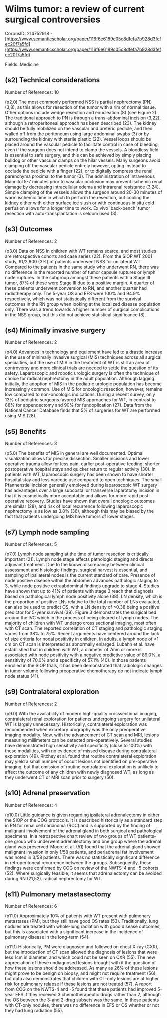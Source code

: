 # Wilms tumor: a review of current surgical controversies

CorpusID: 214752918 - [https://www.semanticscholar.org/paper/116f6e6189c05c8dfefa7b928d3fefec20f7a5fd](https://www.semanticscholar.org/paper/116f6e6189c05c8dfefa7b928d3fefec20f7a5fd)

Fields: Medicine

## (s2) Technical considerations
Number of References: 10

(p2.0) The most commonly performed NSS is partial nephrectomy (PN) (3,8), as this allows for resection of the tumor with a rim of normal tissue. Other options include wedge resection and enucleation (8) (see Figure 2). The traditional approach to PN is through a trans-abdominal incision (3,22), although a retroperitoneal approach has been described (23). The kidney should be fully mobilized on the vascular and ureteric pedicle, and then walled off from the peritoneum using large abdominal swabs (3) or by surrounding the kidney with sterile plastic (22). Vessel loops should be placed around the vascular pedicle to facilitate control in case of bleeding, even if the surgeon does not intend to clamp the vessels. A bloodless field is essential to safe surgery, and this can be achieved by simply placing bulldog or other vascular clamps on the hilar vessels. Many surgeons avoid clamping off the vascular pedicle entirely however, opting instead to occlude the pedicle with a finger (22), or to digitally compress the renal parenchyma proximal to the tumor (3). The administration of intravenous Mannitol 5-7 minutes prior to vascular occlusion may prevent ischemic renal damage by decreasing intracellular edema and intrarenal resistance (3,24). Simple clamping of the vessels allows the surgeon around 20-30 minutes of warm ischemic time in which to perform the resection, but cooling the kidney either with either surface ice slush or with continuous in situ cold perfusion allows for a longer time to work. Ex vivo 'back-bench' tumor resection with auto-transplantation is seldom used (3).
## (s3) Outcomes
Number of References: 2

(p3.0) Data on NSS in children with WT remains scarce, and most studies are retrospective cohorts and case series (22). From the SIOP WT 2001 study, 91/2,800 (3%) of patients underwent NSS for unilateral WT. Compared to the patients in the same study who underwent RN, there was no difference in the reported number of tumor capsule ruptures or lymph node ruptures. In the subgroup amongst these patients with a Stage III tumor, 87% of these were Stage III due to a positive margin. A quarter of these patients underwent conversion to RN, and another quarter had radiotherapy only. The 5-year OS and EFS were 100% and 94.9% respectively, which was not statistically different from the survival outcomes in the RN group when looking at the localized disease population only. There was a trend towards a higher number of surgical complications in the NSS group, but this did not achieve statistical significance (8).
## (s4) Minimally invasive surgery
Number of References: 2

(p4.0) Advances in technology and equipment have led to a drastic increase in the use of minimally invasive surgical (MIS) techniques across all surgical specialties, but the use of MIS in the treatment of WT is still an area of controversy and more clinical trials are needed to settle the question of its safety. Laparoscopic and robotic urologic surgery is often the technique of choice for radical nephrectomy in the adult population. Although lagging initially, the adoption of MIS in the pediatric urologic population has become increasingly common. Use of MIS for oncologic resection, however, remains low compared to non-oncologic indications. During a recent survey, only 13% of pediatric surgeons favored MIS approaches for WT, in contrast to 88% for appendectomy and 90% for fundoplication (27). Data from the National Cancer Database finds that 5% of surgeries for WT are performed using MIS (28).
## (s5) Benefits
Number of References: 3

(p5.0) The benefits of MIS in general are well documented. Optimal visualization allows for precise dissection. Smaller incisions and lower operative trauma allow for less pain, earlier post-operative feeding, shorter postoperative hospital stays and quicker return to regular activity (30). In patients with WT, laparoscopic surgery has been shown to have shorter hospital stay and less narcotic use compared to open techniques. The small Pfannenstiel incision generally employed during laparoscopic WT surgery has advantages over a large subcostal or transverse laparotomy incision in that it is cosmetically more acceptable and allows for more rapid post-operative recovery. Studies have shown that overall oncologic outcomes are similar (28), and risk of local recurrence following laparoscopic nephrectomy is as low as 3.8% (36), although this may be biased by the fact that patients undergoing MIS have tumors of lower stages.
## (s7) Lymph node sampling
Number of References: 5

(p7.0) Lymph node sampling at the time of tumor resection is critically important (21). Lymph node stage affects pathologic staging and directs adjuvant treatment. Due to the known discrepancy between clinical assessment and histologic findings, surgical harvest is essential, and sampling of ipsilateral nodes is the current standard of care. Presence of node positive disease within the abdomen advances pathologic staging to 3, while node positive extraabdominal findings upgrade to stage 4. Studies have shown that up to 41% of patients with stage 3 reach that diagnosis based on pathological lymph node positivity alone (38). LN density, which is the proportion of positive LNs relative to the total number of LNs evaluated, can also be used to predict OS, with a LN density of ≤0.38 being a positive predictor for 5-year survival (39). Figure 3 demonstrates the surgical bed around the IVC which in the process of being cleared of lymph nodes. The majority of children with WT undergo cross sectional imaging, most often with CT scan. The reported correlation of CT staging and pathologic staging varies from 38% to 75%. Recent arguments have centered around the lack of size criteria for nodal positivity in children. In adults, a lymph node of >1 cm on CT scan is interpreted as abnormally enlarged. Lubahn et al. have established that in children with WT, a diameter of 7mm or more is associated with node positivity with a negative predictive value of 89.0%, a sensitivity of 70.0% and a specificity of 57.1% (40). In those patients enrolled in the SIOP trials, it has been demonstrated that radiologic changes in tumor volume following preoperative chemotherapy do not indicate lymph node status (41).
## (s9) Contralateral exploration
Number of References: 2

(p9.0) With the availability of modern high-quality crosssectional imaging, contralateral renal exploration for patients undergoing surgery for unilateral WT is largely unnecessary. Historically, contralateral exploration was recommended when excretory urography was the only preoperative imaging modality. Now, with the advancement of CT scan and MRI, lesions measuring millimeters can be detected pre-operatively. Several studies have demonstrated high sensitivity and specificity (close to 100%) with these modalities, with no evidence of missed disease during contralateral exploration (49). Ritchey et al. found that routine contralateral exploration may yield a small number of occult lesions not identified on pre-operative imaging, but that omission of routine contralateral exploration is unlikely to affect the outcome of any children with newly diagnosed WT, as long as they underwent CT or MRI scan prior to surgery (50).
## (s10) Adrenal preservation
Number of References: 4

(p10.0) Little guidance is given regarding ipsilateral adrenalectomy in either the SIOP or the COG protocols. It is described historically as a standard step in RN for renal cell carcinoma (RCC) and is supported by the finding of malignant involvement of the adrenal gland in both surgical and pathological specimens. In a retrospective chart review of two groups of WT patients-one group who underwent adrenalectomy and one group where the adrenal gland was preserved-Moore et al. (51) found that the adrenal gland showed malignant invasion in only 1/58 patients, and periadrenal fat involvement was noted in 3/58 patients. There was no statistically significant difference in retroperitoneal recurrence between the groups. Subsequently, these findings were confirmed by COG on review of the NWTS-4 and -5 cohorts (52). Where surgically feasible, it seems that adrenalectomy can be avoided during RN (21,52). radical nephrectomy for WT.
## (s11) Pulmonary metastasectomy
Number of References: 6

(p11.0) Approximately 10% of patients with WT present with pulmonary metastases (PM), but they still have good OS rates (53). Traditionally, lung nodules are treated with whole-lung radiation with good disease outcomes, but this is associated with a significant increase in the incidence of pulmonary disease in the long-term (54).

(p11.1) Historically, PM were diagnosed and followed on chest X-ray (CXR), but the introduction of CT scan allowed the diagnosis of lesions that were less 1cm in diameter, and which could not be seen on CXR (55). The new appreciation of these undiagnosed lesions brought with it the question of how these lesions should be addressed. As many as 26% of these lesions might prove to be benign on biopsy, and might not require treatment (56), but data also demonstrates that children with CT-only lesions are at higher risk for pulmonary relapse if these lesions are not treated (57). A report from COG on the NWTS-4 and -5 found that these patients had improved 5-year EFS if they received 3 chemotherapeutic drugs rather than 2, although the OS between the 3-and 2-drug subsets was the same. In these patients with CT-only nodules, there was no difference in EFS or OS whether or not they had lung radiation (55).

